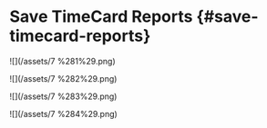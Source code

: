 # Save TimeCard Reports {#save-timecard-reports}

![](/assets/7 %281%29.png)

![](/assets/7 %282%29.png)

![](/assets/7 %283%29.png)

![](/assets/7 %284%29.png)

